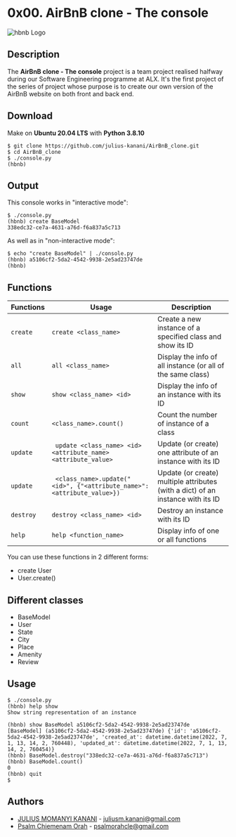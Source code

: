 # 0x00. AirBnB clone - The console

![hbnb Logo](https://i.imgur.com/sxvbWgO.png "hbnb Logo")

## Description
The **AirBnB clone - The console** project is a team project realised halfway during our Software Engineering programme at ALX. It's the first project of the series of project whose purpose is to create our own version of the AirBnB website on both front and back end.

## Download
Make on **Ubuntu 20.04 LTS** with **Python 3.8.10**
```
$ git clone https://github.com/julius-kanani/AirBnB_clone.git
$ cd AirBnB_clone
$ ./console.py
(hbnb)
```

## Output
This console works in "interactive mode":
```
$ ./console.py
(hbnb) create BaseModel
338edc32-ce7a-4631-a76d-f6a837a5c713
```
As well as in "non-interactive mode":
```
$ echo "create BaseModel" | ./console.py
(hbnb) a5106cf2-5da2-4542-9938-2e5ad23747de
(hbnb)
```

## Functions
| Functions | Usage | Description |
| --- | --- | --- |
| `create` | `create <class_name>` | Create a new instance of a specified class and show its ID|
| `all` | `all <class_name>` | Display the info of all instance (or all of the same class) |
| `show` | `show <class_name> <id>` | Display the info of an instance with its ID|
| `count` | `<class_name>.count()` | Count the number of instance of a class |
| `update` | ` update <class_name> <id> <attribute_name> <attribute_value>` | Update (or create) one attribute of an instance with its ID|
| `update` | ` <class_name>.update("<id>", {"<attribute_name>": <attribute_value>})` | Update (or create) multiple attributes (with a dict) of an instance with its ID|
| `destroy` | `destroy <class_name> <id>` | Destroy an instance with its ID |
| `help` | `help <function_name>` | Display info of one or all functions |

You can use these functions in 2 different forms:
* create User
* User.create()

## Different classes
* BaseModel
* User
* State
* City
* Place
* Amenity
* Review

## Usage
```
$ ./console.py
(hbnb) help show
Show string representation of an instance

(hbnb) show BaseModel a5106cf2-5da2-4542-9938-2e5ad23747de
[BaseModel] (a5106cf2-5da2-4542-9938-2e5ad23747de) {'id': 'a5106cf2-5da2-4542-9938-2e5ad23747de', 'created_at': datetime.datetime(2022, 7, 1, 13, 14, 2, 760448), 'updated_at': datetime.datetime(2022, 7, 1, 13, 14, 2, 760454)}
(hbnb) BaseModel.destroy("338edc32-ce7a-4631-a76d-f6a837a5c713")
(hbnb) BaseModel.count()
0
(hbnb) quit
$
```

## Authors
* [JULIUS MOMANYI KANANI](https://github.com/julius-kanani) - juliusm.kanani@gmail.com
* [Psalm Chiemenam Orah](https://github.com/orahpsalm) - psalmorahcle@gmail.com
